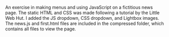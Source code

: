 An exercise in making menus and using JavaScript on a fictitious news page. 
The static HTML and CSS was made following a tutorial by the Little Web Hut. 
I added the JS dropdown, CSS dropdown, and Lightbox images.
The news.js and first.html files are included in the compressed folder, which contains all files to view the page.
